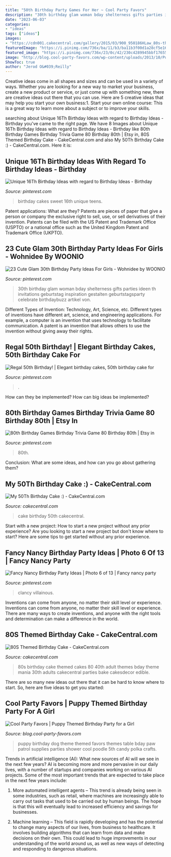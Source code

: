 ```yaml
---
title: "50th Birthday Party Games For Her ~ Cool Party Favors"
description: "30th birthday glam woman bday shelterness gifts parties ideen th invitations geburtstag inspiration gestalten geburtstagsparty celebrate birthdaybuzz artikel von"
date: "2023-06-03"
categories:
- "ideas"
tags: ["ideas"]
images:
- "https://cdn001.cakecentral.com/gallery/2015/03/900_950186HLaw_80s-themed-birthday-cake.jpg"
featuredImage: "https://i.pinimg.com/736x/ba/11/b3/ba11b3f00d1a28cf5e16b5f7c8145a6f.jpg"
featured_image: "https://i.pinimg.com/736x/23/0c/42/230c4289945bbf17655fbf50c04efc0a--th-birthday-parties-birthday-party-ideas.jpg"
image: "http://blog.cool-party-favors.com/wp-content/uploads/2013/10/Puppy-Party-Theme.jpg"
ShowToc: true
author: "Jerod O&#039;Reilly"
---
```



Creative ideas come in all shapes and sizes and can be used in a variety of ways. Whether you are looking for a new way to market your business, create a new product or service, or just come up with something new, there are creative ideas out there that you can use. Here are 5 creative ideas that may help you start your own business:1. Start your own online course: This is a great way to learn more about a subject or to improve your skills.

	

		
searching about Unique 16Th Birthday Ideas with regard to Birthday Ideas - Birthday you've came to the right page. We have 8 Images about Unique 16Th Birthday Ideas with regard to Birthday Ideas - Birthday like 80th Birthday Games Birthday Trivia Game 80 Birthday 80th | Etsy in, 80S Themed Birthday Cake - CakeCentral.com and also My 50Th Birthday Cake :) - CakeCentral.com. Here it is:
		
    
## Unique 16Th Birthday Ideas With Regard To Birthday Ideas - Birthday

<img loading=lazy src="https://i.pinimg.com/736x/ba/11/b3/ba11b3f00d1a28cf5e16b5f7c8145a6f.jpg" onerror="this.onerror=null;this.src='https://tse1.mm.bing.net/th?id=OIP.A1zfcTHsLze3iF6VxQQGvQHaJ3&amp;pid=15.1';" alt="Unique 16Th Birthday Ideas with regard to Birthday Ideas - Birthday">

_Source: pinterest.com_

>birthday cakes sweet 16th unique teens. 

	

Patent applications: What are they?
Patents are pieces of paper that give a person or company the exclusive right to sell, use, or sell derivatives of their invention. Patents can be filed with the US Patent and Trademark Office (USPTO) or a national office such as the United Kingdom Patent and Trademark Office (UKPTO).

    
## 23 Cute Glam 30th Birthday Party Ideas For Girls - Wohnidee By WOONIO

<img loading=lazy src="https://i.pinimg.com/736x/23/0c/42/230c4289945bbf17655fbf50c04efc0a--th-birthday-parties-birthday-party-ideas.jpg" onerror="this.onerror=null;this.src='https://tse2.mm.bing.net/th?id=OIP.Wh6sKFwdlb6G9fL7m2t4RQHaLG&amp;pid=15.1';" alt="23 Cute Glam 30th Birthday Party Ideas For Girls - Wohnidee by WOONIO">

_Source: pinterest.com_

>30th birthday glam woman bday shelterness gifts parties ideen th invitations geburtstag inspiration gestalten geburtstagsparty celebrate birthdaybuzz artikel von. 

	

Different Types of Invention: Technology, Art, Science, etc.
Different types of inventions have different art, science, and engineering applications. For example, a computer is an invention that uses technology to facilitate communication. A patent is an invention that allows others to use the invention without giving away their rights.

    
## Regal 50th Birthday! | Elegant Birthday Cakes, 50th Birthday Cake For

<img loading=lazy src="https://i.pinimg.com/736x/e1/c0/56/e1c056445eab6c6d87d0c2d06538488a.jpg" onerror="this.onerror=null;this.src='https://tse1.mm.bing.net/th?id=OIP.QVjjsn03bVV5_sjHOugeFgHaLH&amp;pid=15.1';" alt="Regal 50th Birthday! | Elegant birthday cakes, 50th birthday cake for">

_Source: pinterest.com_

>. 

	

How can they be implemented?
How can big ideas be implemented?

    
## 80th Birthday Games Birthday Trivia Game 80 Birthday 80th | Etsy In

<img loading=lazy src="https://i.pinimg.com/736x/1f/3e/5e/1f3e5ebc6159e2ae40b4b12632bcd7fc.jpg" onerror="this.onerror=null;this.src='https://tse1.mm.bing.net/th?id=OIP.O8oxojMURB7oHKLwWfkv-QHaLH&amp;pid=15.1';" alt="80th Birthday Games Birthday Trivia Game 80 Birthday 80th | Etsy in">

_Source: pinterest.com_

>80th. 

	

Conclusion: What are some ideas, and how can you go about gathering them?
 

    
## My 50Th Birthday Cake :) - CakeCentral.com

<img loading=lazy src="https://cdn001.cakecentral.com/gallery/2015/03/900_899953GDUD_my-50th-birthday-cake.jpg" onerror="this.onerror=null;this.src='https://tse2.mm.bing.net/th?id=OIP.w-G9eEEaIZ7LKAFfy968oAHaLD&amp;pid=15.1';" alt="My 50Th Birthday Cake :) - CakeCentral.com">

_Source: cakecentral.com_

>cake birthday 50th cakecentral. 

	

Start with a new project: How to start a new project without any prior experience?
Are you looking to start a new project but don't know where to start? Here are some tips to get started without any prior experience.

    
## Fancy Nancy Birthday Party Ideas | Photo 6 Of 13 | Fancy Nancy Party

<img loading=lazy src="https://i.pinimg.com/736x/c8/59/b1/c859b1e97409832bcb5fbd9d3fe1efe5.jpg" onerror="this.onerror=null;this.src='https://tse4.mm.bing.net/th?id=OIP.EDfhM_ToE2porkvXYait5wHaJ4&amp;pid=15.1';" alt="Fancy Nancy Birthday Party Ideas | Photo 6 of 13 | Fancy nancy party">

_Source: pinterest.com_

>clancy villainous. 

	

Inventions can come from anyone, no matter their skill level or experience.
Inventions can come from anyone, no matter their skill level or experience. There are many ways to create inventions, and anyone with the right tools and determination can make a difference in the world.

    
## 80S Themed Birthday Cake - CakeCentral.com

<img loading=lazy src="https://cdn001.cakecentral.com/gallery/2015/03/900_950186HLaw_80s-themed-birthday-cake.jpg" onerror="this.onerror=null;this.src='https://tse4.mm.bing.net/th?id=OIP.5KAqtCytwHY6mp9KcrU_PQHaKD&amp;pid=15.1';" alt="80S Themed Birthday Cake - CakeCentral.com">

_Source: cakecentral.com_

>80s birthday cake themed cakes 80 40th adult themes bday theme mania 30th adults cakecentral parties bake cakesdecor edible. 

	

There are so many new ideas out there that it can be hard to know where to start. So, here are five ideas to get you started: 

    
## Cool Party Favors | Puppy Themed Birthday Party For A Girl

<img loading=lazy src="http://blog.cool-party-favors.com/wp-content/uploads/2013/10/Puppy-Party-Theme.jpg" onerror="this.onerror=null;this.src='https://tse3.mm.bing.net/th?id=OIP.8QfZky9KbWzBuqWoNDKcLQHaLS&amp;pid=15.1';" alt="Cool Party Favors | Puppy Themed Birthday Party for a Girl">

_Source: blog.cool-party-favors.com_

>puppy birthday dog theme themed favors themes table bday paw patrol supplies parties shower cool poodle 5th candy polka crafts. 

	

Trends in artificial intelligence (AI): What new sources of AI will we see in the next few years?
AI is becoming more and more pervasive in our daily lives, with a number of startups and companies working on various AI projects. Some of the most important trends that are expected to take place in the next few years include:
1. More automated intelligent agents – This trend is already being seen in some industries, such as retail, where machines are increasingly able to carry out tasks that used to be carried out by human beings. The hope is that this will eventually lead to increased efficiency and savings for businesses.

2. Machine learning – This field is rapidly developing and has the potential to change many aspects of our lives, from business to healthcare. It involves building algorithms that can learn from data and make decisions on their own. This could lead to huge improvements in our understanding of the world around us, as well as new ways of detecting and responding to dangerous situations.

